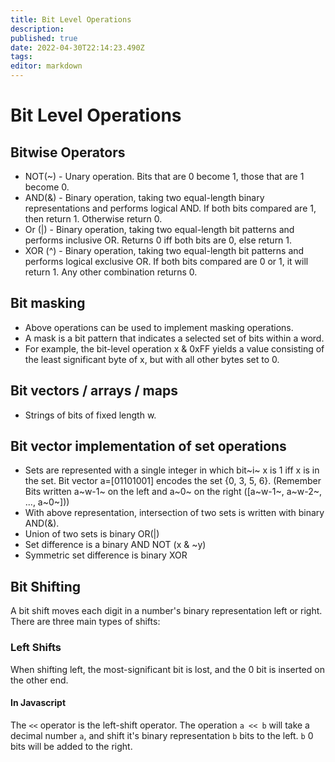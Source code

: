 ```yaml
---
title: Bit Level Operations
description: 
published: true
date: 2022-04-30T22:14:23.490Z
tags: 
editor: markdown
---
```


# Bit Level Operations
## Bitwise Operators

* NOT(~) - Unary operation. Bits that are 0 become 1, those that are 1 become 0.
* AND(&) - Binary operation, taking two equal-length binary representations and performs logical AND. If both bits compared are 1, then return 1. Otherwise return 0. 
* Or (|) - Binary operation, taking two equal-length bit patterns and performs inclusive OR. Returns 0 iff both bits are 0, else return 1.
* XOR (^) - Binary operation, taking two equal-length bit patterns and performs logical exclusive OR. If both bits compared are 0 or 1, it will return 1. Any other combination returns 0.
## Bit masking
* Above operations can be used to implement masking operations. 
* A mask is a bit pattern that indicates a selected set of bits within a word.
* For example, the bit-level operation x & 0xFF yields a value consisting of the least significant byte of x, but with all other bytes set to 0. 

## Bit vectors / arrays / maps
* Strings of bits of fixed length w.  

## Bit vector implementation of set operations
* Sets are represented with a single integer in which bit~i~ x is 1 iff x is in the set. Bit vector a=[01101001] encodes the set {0, 3, 5, 6}. (Remember Bits written a~w-1~ on the left and a~0~ on the right ([a~w-1~, a~w-2~, ..., a~0~]))
* With above representation, intersection of two sets is written with binary AND(&).
* Union of two sets is binary OR(|)
* Set difference is a binary AND NOT (x & ~y)
* Symmetric set difference is binary XOR

## Bit Shifting
A bit shift moves each digit in a number's binary representation left or right. There are three main types of shifts:
### Left Shifts
When shifting left, the most-significant bit is lost, and the $0$ bit is inserted on the other end. 
#### In Javascript
The `<<` operator is the left-shift operator.
The operation `a << b` will take a decimal number `a`, and shift it's binary representation `b` bits to the left. `b` $0$ bits will be added to the right.

